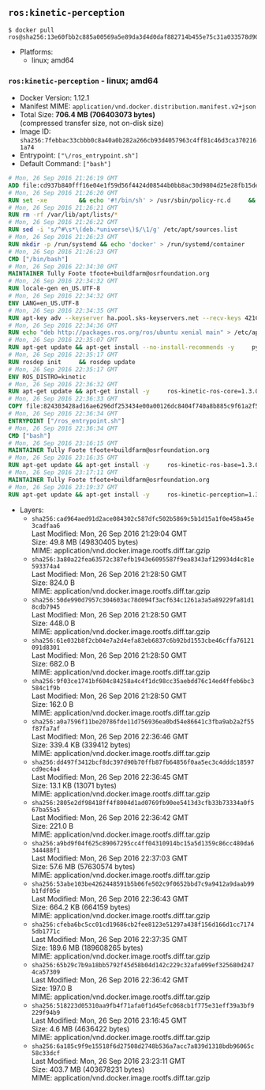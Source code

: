 ## `ros:kinetic-perception`

```console
$ docker pull ros@sha256:13e60fbb2c885a00569a5e89da3d4d0daf882714b455e75c31a033578d90838f
```

-	Platforms:
	-	linux; amd64

### `ros:kinetic-perception` - linux; amd64

-	Docker Version: 1.12.1
-	Manifest MIME: `application/vnd.docker.distribution.manifest.v2+json`
-	Total Size: **706.4 MB (706403073 bytes)**  
	(compressed transfer size, not on-disk size)
-	Image ID: `sha256:7febbac33cbbb0c8a40a0b282a266cb93d4057963c4ff81c46d3ca3702161a74`
-	Entrypoint: `["\/ros_entrypoint.sh"]`
-	Default Command: `["bash"]`

```dockerfile
# Mon, 26 Sep 2016 21:26:19 GMT
ADD file:cd937b840fff16e04e1f59d56f4424d08544b0bb8ac30d9804d25e28fb15ded3 in / 
# Mon, 26 Sep 2016 21:26:20 GMT
RUN set -xe 		&& echo '#!/bin/sh' > /usr/sbin/policy-rc.d 	&& echo 'exit 101' >> /usr/sbin/policy-rc.d 	&& chmod +x /usr/sbin/policy-rc.d 		&& dpkg-divert --local --rename --add /sbin/initctl 	&& cp -a /usr/sbin/policy-rc.d /sbin/initctl 	&& sed -i 's/^exit.*/exit 0/' /sbin/initctl 		&& echo 'force-unsafe-io' > /etc/dpkg/dpkg.cfg.d/docker-apt-speedup 		&& echo 'DPkg::Post-Invoke { "rm -f /var/cache/apt/archives/*.deb /var/cache/apt/archives/partial/*.deb /var/cache/apt/*.bin || true"; };' > /etc/apt/apt.conf.d/docker-clean 	&& echo 'APT::Update::Post-Invoke { "rm -f /var/cache/apt/archives/*.deb /var/cache/apt/archives/partial/*.deb /var/cache/apt/*.bin || true"; };' >> /etc/apt/apt.conf.d/docker-clean 	&& echo 'Dir::Cache::pkgcache ""; Dir::Cache::srcpkgcache "";' >> /etc/apt/apt.conf.d/docker-clean 		&& echo 'Acquire::Languages "none";' > /etc/apt/apt.conf.d/docker-no-languages 		&& echo 'Acquire::GzipIndexes "true"; Acquire::CompressionTypes::Order:: "gz";' > /etc/apt/apt.conf.d/docker-gzip-indexes 		&& echo 'Apt::AutoRemove::SuggestsImportant "false";' > /etc/apt/apt.conf.d/docker-autoremove-suggests
# Mon, 26 Sep 2016 21:26:21 GMT
RUN rm -rf /var/lib/apt/lists/*
# Mon, 26 Sep 2016 21:26:22 GMT
RUN sed -i 's/^#\s*\(deb.*universe\)$/\1/g' /etc/apt/sources.list
# Mon, 26 Sep 2016 21:26:23 GMT
RUN mkdir -p /run/systemd && echo 'docker' > /run/systemd/container
# Mon, 26 Sep 2016 21:26:23 GMT
CMD ["/bin/bash"]
# Mon, 26 Sep 2016 22:34:30 GMT
MAINTAINER Tully Foote tfoote+buildfarm@osrfoundation.org
# Mon, 26 Sep 2016 22:34:32 GMT
RUN locale-gen en_US.UTF-8
# Mon, 26 Sep 2016 22:34:32 GMT
ENV LANG=en_US.UTF-8
# Mon, 26 Sep 2016 22:34:35 GMT
RUN apt-key adv --keyserver ha.pool.sks-keyservers.net --recv-keys 421C365BD9FF1F717815A3895523BAEEB01FA116
# Mon, 26 Sep 2016 22:34:36 GMT
RUN echo "deb http://packages.ros.org/ros/ubuntu xenial main" > /etc/apt/sources.list.d/ros-latest.list
# Mon, 26 Sep 2016 22:35:07 GMT
RUN apt-get update && apt-get install --no-install-recommends -y     python-rosdep     python-rosinstall     python-vcstools     && rm -rf /var/lib/apt/lists/*
# Mon, 26 Sep 2016 22:35:17 GMT
RUN rosdep init     && rosdep update
# Mon, 26 Sep 2016 22:35:17 GMT
ENV ROS_DISTRO=kinetic
# Mon, 26 Sep 2016 22:36:32 GMT
RUN apt-get update && apt-get install -y     ros-kinetic-ros-core=1.3.0-0*     && rm -rf /var/lib/apt/lists/*
# Mon, 26 Sep 2016 22:36:33 GMT
COPY file:824303428ad16ae6296df253434e00a00126dc8404f740a8b885c9f61a2f5fcb in / 
# Mon, 26 Sep 2016 22:36:34 GMT
ENTRYPOINT ["/ros_entrypoint.sh"]
# Mon, 26 Sep 2016 22:36:34 GMT
CMD ["bash"]
# Mon, 26 Sep 2016 23:16:15 GMT
MAINTAINER Tully Foote tfoote+buildfarm@osrfoundation.org
# Mon, 26 Sep 2016 23:16:35 GMT
RUN apt-get update && apt-get install -y     ros-kinetic-ros-base=1.3.0-0*     && rm -rf /var/lib/apt/lists/*
# Mon, 26 Sep 2016 23:17:11 GMT
MAINTAINER Tully Foote tfoote+buildfarm@osrfoundation.org
# Mon, 26 Sep 2016 23:19:37 GMT
RUN apt-get update && apt-get install -y     ros-kinetic-perception=1.3.0-0*     && rm -rf /var/lib/apt/lists/*
```

-	Layers:
	-	`sha256:cad964aed91d2ace084302c587dfc502b5869c5b1d15a1f0e458a45e3cadfaa6`  
		Last Modified: Mon, 26 Sep 2016 21:29:04 GMT  
		Size: 49.8 MB (49830405 bytes)  
		MIME: application/vnd.docker.image.rootfs.diff.tar.gzip
	-	`sha256:3a80a22fea63572c387efb1943e6095587f9ea8343af129934d4c81e593374a4`  
		Last Modified: Mon, 26 Sep 2016 21:28:50 GMT  
		Size: 824.0 B  
		MIME: application/vnd.docker.image.rootfs.diff.tar.gzip
	-	`sha256:50de990d7957c304603ac78d094f3acf634c1261a3a5a89229fa81d18cdb7945`  
		Last Modified: Mon, 26 Sep 2016 21:28:50 GMT  
		Size: 448.0 B  
		MIME: application/vnd.docker.image.rootfs.diff.tar.gzip
	-	`sha256:61e032b8f2cb04e7a2d4efa83eb6837c6b92bd1553cbe46cffa76121091d8301`  
		Last Modified: Mon, 26 Sep 2016 21:28:50 GMT  
		Size: 682.0 B  
		MIME: application/vnd.docker.image.rootfs.diff.tar.gzip
	-	`sha256:9f03ce1741bf604c84258a4c4f1dc98cc35aebdd76c14ed4ffeb6bc3584c1f9b`  
		Last Modified: Mon, 26 Sep 2016 21:28:50 GMT  
		Size: 162.0 B  
		MIME: application/vnd.docker.image.rootfs.diff.tar.gzip
	-	`sha256:a0a7596f11be20786fde11d756936ea0bd54e86641c3fba9ab2a2f55f87fa7af`  
		Last Modified: Mon, 26 Sep 2016 22:36:46 GMT  
		Size: 339.4 KB (339412 bytes)  
		MIME: application/vnd.docker.image.rootfs.diff.tar.gzip
	-	`sha256:dd497f3412bcf8dc397d90b70ffb87fb64856f0aa5ec3c4dddc18597cd9ec4a4`  
		Last Modified: Mon, 26 Sep 2016 22:36:45 GMT  
		Size: 13.1 KB (13071 bytes)  
		MIME: application/vnd.docker.image.rootfs.diff.tar.gzip
	-	`sha256:2805e2df98418ff4f8004d1ad0769fb90ee5413d3cfb33b73334a0f567ba55a5`  
		Last Modified: Mon, 26 Sep 2016 22:36:42 GMT  
		Size: 221.0 B  
		MIME: application/vnd.docker.image.rootfs.diff.tar.gzip
	-	`sha256:a9bd9f04f625c89067295cc4ff04310914bc15a5d1359c86cc480da6344488f1`  
		Last Modified: Mon, 26 Sep 2016 22:37:03 GMT  
		Size: 57.6 MB (57630574 bytes)  
		MIME: application/vnd.docker.image.rootfs.diff.tar.gzip
	-	`sha256:53abe103be4262448591b5b06fe502c9f0652bbd7c9a9412a9daab99b1fdf05e`  
		Last Modified: Mon, 26 Sep 2016 22:36:43 GMT  
		Size: 664.2 KB (664159 bytes)  
		MIME: application/vnd.docker.image.rootfs.diff.tar.gzip
	-	`sha256:cfeba6bc5cc01cd19686cb2fee8123e51297a438f156d166d1cc71745db1771c`  
		Last Modified: Mon, 26 Sep 2016 22:37:35 GMT  
		Size: 189.6 MB (189608265 bytes)  
		MIME: application/vnd.docker.image.rootfs.diff.tar.gzip
	-	`sha256:65b29c7b9a18bb5792f45d58b04d142c229c32afa099ef325680d2474ca57309`  
		Last Modified: Mon, 26 Sep 2016 22:36:42 GMT  
		Size: 197.0 B  
		MIME: application/vnd.docker.image.rootfs.diff.tar.gzip
	-	`sha256:518223d05310aa9fb4f71afa0f1d45efc068cb1f775e31eff39a3bf9229f94b9`  
		Last Modified: Mon, 26 Sep 2016 23:16:45 GMT  
		Size: 4.6 MB (4636422 bytes)  
		MIME: application/vnd.docker.image.rootfs.diff.tar.gzip
	-	`sha256:6a185c9f9e15518f6d27508d2748b536a7acc7a839d1318bdb96065c58c33dcf`  
		Last Modified: Mon, 26 Sep 2016 23:23:11 GMT  
		Size: 403.7 MB (403678231 bytes)  
		MIME: application/vnd.docker.image.rootfs.diff.tar.gzip
